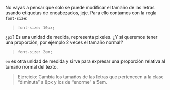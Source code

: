 No vayas a pensar que sólo se puede modificar el tamaño de las letras usando etiquetas de encabezados, jeje.
Para ello contamos con la regla `font-size`:

> `font-size: 10px;`

¿`px`? Es una unidad de medida, representa pixeles. 
¿Y si queremos tener una proporción, por ejemplo 2 veces el tamaño normal?
> `font-size: 2em;`

`em` es otra unidad de medida y sirve para expresar una proporción relativa al tamaño normal del texto.

> Ejercicio: Cambia los tamaños de las letras que pertenecen a la clase “diminuta” a 8px y los de “enorme” a 5em.
